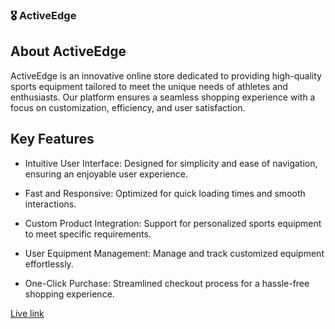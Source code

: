 ### 🎖️ ActiveEdge

## About ActiveEdge

ActiveEdge is an innovative online store dedicated to providing high-quality sports equipment tailored to meet the unique needs of athletes and enthusiasts. Our platform ensures a seamless shopping experience with a focus on customization, efficiency, and user satisfaction.

## Key Features

- Intuitive User Interface: Designed for simplicity and ease of navigation, ensuring an enjoyable user experience.

- Fast and Responsive: Optimized for quick loading times and smooth interactions.

- Custom Product Integration: Support for personalized sports equipment to meet specific requirements.

- User Equipment Management: Manage and track customized equipment effortlessly.

- One-Click Purchase: Streamlined checkout process for a hassle-free shopping experience.

[Live link](https://ph-10-as-54712.web.app/category/All)